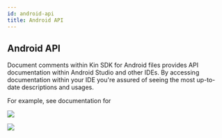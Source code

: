 ```yaml
---
id: android-api
title: Android API
---
```

## Android API

Document comments within Kin SDK for Android files provides API documentation within Android Studio and other IDEs. By accessing documentation within your IDE you're assured of seeing the most up-to-date descriptions and usages.

For example, see documentation for 

![](/img/android-sdk-embedded-documentation-1.png)

![](/img/android-sdk-embedded-documentation-2.png)






